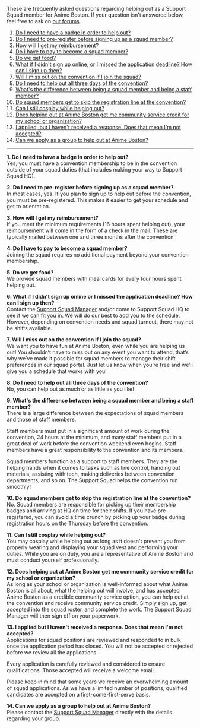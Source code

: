 These are frequently asked questions regarding helping out as a Support Squad member for Anime Boston. If your question isn't answered below, feel free to ask on [our forums](https://forums.animeboston.com/viewtopic.php?f=2&t=17763).

1. [Do I need to have a badge in order to help out?](#1)
2. [Do I need to pre-register before signing up as a squad member?](#2)
3. [How will I get my reimbursement?](#3)
4. [Do I have to pay to become a squad member?](#4)
5. [Do we get food?](#5)
6. [What if I didn't sign up online, or I missed the application deadline? How can I sign up then?](#6)
7. [Will I miss out on the convention if I join the squad?](#7)
8. [Do I need to help out all three days of the convention?](#8)
9. [What's the difference between being a squad member and being a staff member?](#9)
10. [Do squad members get to skip the registration line at the convention?](#10)
11. [Can I still cosplay while helping out?](#11)
12. [Does helping out at Anime Boston get me community service credit for my school or organization?](#12)
13. [I applied, but I haven't received a response. Does that mean I'm not accepted?](#13)
14. [Can we apply as a group to help out at Anime Boston?](#14)

---

**1\. <a name="1">Do I need to have a badge in order to help out?</a>**    
Yes, you must have a convention membership to be in the convention outside of your squad duties (that includes making your way to Support Squad HQ).

**2\. <a name="2">Do I need to pre-register before signing up as a squad member?</a>**    
In most cases, yes. If you plan to sign up to help out before the convention, you must be pre-registered. This makes it easier to get your schedule and get to orientation.

**3\. <a name="3">How will I get my reimbursement?</a>**    
If you meet the minimum requirements (16 hours spent helping out), your reimbursement will come in the form of a check in the mail. These are typically mailed between one and three months after the convention.

**4\. <a name="4">Do I have to pay to become a squad member?</a>**    
Joining the squad requires no additional payment beyond your convention membership.

**5\. <a name="5">Do we get food?</a>**    
We provide squad members with meal cards for every four hours spent helping out.

**6\. <a name="6">What if I didn't sign up online or I missed the application deadline? How can I sign up then?</a>**    
Contact the [Support Squad Manager](/coninfo/contact/37) and/or come to Support Squad HQ to see if we can fit you in. We will do our best to add you to the schedule. However, depending on convention needs and squad turnout, there may not be shifts available.

**7\. <a name="7">Will I miss out on the convention if I join the squad?</a>**    
We want you to have fun at Anime Boston, even while you are helping us out! You shouldn’t have to miss out on any event you want to attend, that’s why we’ve made it possible for squad members to manage their shift preferences in our squad portal. Just let us know when you’re free and we’ll give you a schedule that works with you!

**8\. <a name="8">Do I need to help out all three days of the convention?</a>**    
No, you can help out as much or as little as you like!

**9\. <a name="9">What's the difference between being a squad member and being a staff member?</a>**    
There is a large difference between the expectations of squad members and those of staff members.

Staff members must put in a significant amount of work during the convention, 24 hours at the minimum, and many staff members put in a great deal of work before the convention weekend even begins. Staff members have a great responsibility to the convention and its members.

Squad members function as a support to staff members. They are the helping hands when it comes to tasks such as line control, handing out materials, assisting with tech, making deliveries between convention departments, and so on. The Support Squad helps the convention run smoothly!

**10\. <a name="10">Do squad members get to skip the registration line at the convention?</a>**    
No. Squad members are responsible for picking up their membership badges and arriving at HQ on time for their shifts. If you have pre-registered, you can avoid a time crunch by picking up your badge during registration hours on the Thursday before the convention.

**11\. <a name="11">Can I still cosplay while helping out?</a>**    
You may cosplay while helping out as long as it doesn't prevent you from properly wearing and displaying your squad vest and performing your duties. While you are on duty, you are a representative of Anime Boston and must conduct yourself professionally.

**12\. <a name="12">Does helping out at Anime Boston get me community service credit for my school or organization?</a>**    
As long as your school or organization is well-informed about what Anime Boston is all about, what the helping out will involve, and has accepted Anime Boston as a credible community service option, you can help out at the convention and receive community service credit. Simply sign up, get accepted into the squad roster, and complete the work. The Support Squad Manager will then sign off on your paperwork.

**13\. <a name="13">I applied but I haven't received a response. Does that mean I'm not accepted?</a>**    
Applications for squad positions are reviewed and responded to in bulk once the application period has closed. You will not be accepted or rejected before we review all the applications.

Every application is carefully reviewed and considered to ensure qualifications. Those accepted will receive a welcome email.

Please keep in mind that some years we receive an overwhelming amount of squad applications. As we have a limited number of positions, qualified candidates are accepted on a first-come-first-serve basis.

**14\. <a name="14">Can we apply as a group to help out at Anime Boston?</a>**    
Please contact the [Support Squad Manager](/coninfo/contact/37) directly with the details regarding your group.
